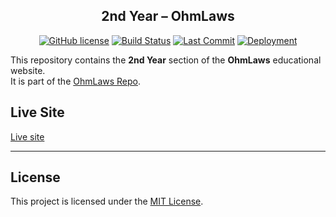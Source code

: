 <div align="center">
  
  ## 2nd Year – OhmLaws

[![GitHub license](https://img.shields.io/github/license/ohmlaws/secondyear.svg?color=blue)](https://github.com/ohmlaws/secondyear/blob/main/LICENSE)
[![Build Status](https://github.com/ohmlaws/secondyear/actions/workflows/pages-deploy.yml/badge.svg)](https://github.com/ohmlaws/secondyear/actions)
[![Last Commit](https://img.shields.io/github/last-commit/ohmlaws/secondyear.svg)](https://github.com/ohmlaws/secondyear/commits/main)
[![Deployment](https://img.shields.io/github/deployments/ohmlaws/secondyear/github-pages)](https://github.com/ohmlaws/secondyear/deployments/activity_log)
</div>

This repository contains the **2nd Year** section of the **OhmLaws** educational website.  
It is part of the [OhmLaws Repo](https://github.com/ohmlaws/ohmlaws.github.io).

## Live Site
[Live site](https://ohmlaws.github.io/)

---

## License
This project is licensed under the [MIT License](LICENSE).
